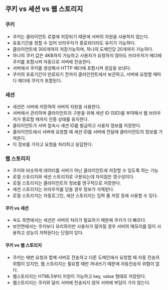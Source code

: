 ## 쿠키 vs 세션 vs 웹 스토리지

### 쿠키
- 쿠키는 클라이언트 로컬에 저장되기 때문에 서버의 자원을 사용하지 않는다.
- 유효기간을 정할 수 있어 브라우저가 종료되더라도 유지가 가능하다.
- 클라이언트에 300개까지 저장가능하며, 하나의 도메인당 20개까지 가능하다.
- 하나의 쿠키 값은 4KB까지 가능하고 사용자가 요청하지 않아도 브라우저가 헤더에 쿠키를 포함시켜 자동으로 서버에 전송한다.
- 서버에서 쿠키를 생성해서 HTTP 헤더에 포함시켜 응답을 보낸다.
- 쿠키의 유효기간이 만료되기 전까지 클라인언트에서 보관하고, 서버에 요청할 때마다 헤더에 쿠키가 포함된다.

### 세션
- 세션은 서버에 저장하여 서버의 자원을 사용한다.
- 서버에서 관리하며 클라이언트의 구분을 위해 세션 ID (SID)를 부여해서 웹 브라우저가 종료할 때까지 인증 상태를 유지한다.
- 클라이언트가 서버 접속시 세션 ID를 발급하고 사용자 정보를 저장한다.
- 클라이언트에서 서버에 요청할 때 세션 ID를 서버에 전달에 클라이언트의 정보를 가져온다.
- 이 정보를 가지고 요청을 처리하고 응답한다.

### 웹 스토리지
- 쿠키와 비슷하게 데이터를 서버가 아닌 클라이언트에 저장할 수 있도록 하는 기능
- 로컬 스토리지와 세션 스토리지로 구분되는데 차이점은 영구성이다.
- 로컬 스토리지는 클라이언트의 정보를 영구적으로 저장한다.
- 세션 스토리지는 브라우저를 닫을 경우 정보가 삭제된다.
- 로컬 스토리지는 자동로그인, 세션 스토리지는 입력 폼 저장 등에 사용할 수 있다.

#### 쿠키 vs 세션
- 속도 측면에서는 세션은 서버의 처리가 필요하기 때문에 쿠키가 더 빠르다.
- 보안면에서는 쿠키보다 유리하지만 사용자가 많아질 경우 서버의 메모리를 많이 사용하고 성능이 저하된다는 단점이 있다.

#### 쿠키 vs 웹 스토리지
- 쿠키는 매번 요청과 함께 서버로 전송하고 다른 도메인에서 요청할 때 자동 전송의 위험이 있지만, 웹 스토리지는 필요할 때만 꺼내쓰기 때문에 자동전송의 위험이 없다.
- 웹스토리지는 HTML5부터 지원이 가능하고 key, value 형태로 저장된다.
- 웹스토리지는 쿠키와 달리 서버에 전송되지 않아 서버에 부담이 가지 않는다.



